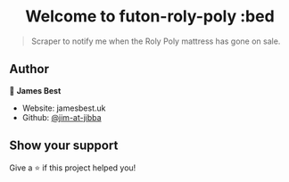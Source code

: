 <h1 align="center">Welcome to futon-roly-poly :bed</h1>

> Scraper to notify me when the Roly Poly mattress has gone on sale.

## Author

👤 **James Best**

- Website: jamesbest.uk
- Github: [@jim-at-jibba](https://github.com/jim-at-jibba)

## Show your support

Give a ⭐️ if this project helped you!
